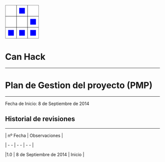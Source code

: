 
[logo]:/art/logo/canhack.png
[about_logo]:/art/logo/logo.md
[![Nuestro logo][logo]][about_logo]

 
Can Hack
==================

- - -

Plan de Gestion del proyecto (PMP)
===================================

- - -

Fecha de Inicio: 8 de Septiembre de 2014

Historial de revisiones
-------------------------

- - -


| nº   Fecha | Observaciones |

| - - |   - -  |       - - |

|1.0 | 8 de Septiembre de 2014 | Inicio |


